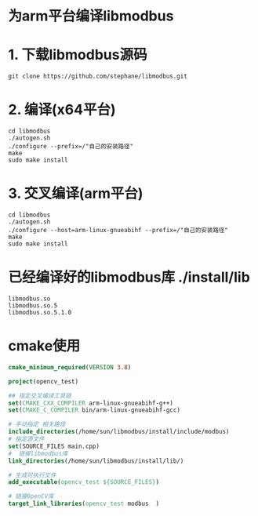 #  为arm平台编译libmodbus
# 1. 下载libmodbus源码

```shell
git clone https://github.com/stephane/libmodbus.git
```
# 2. 编译(x64平台)
```shell
cd libmodbus
./autogen.sh
./configure --prefix=/"自己的安装路径"
make
sudo make install
```
# 3. 交叉编译(arm平台)
```shell
cd libmodbus
./autogen.sh
./configure --host=arm-linux-gnueabihf --prefix=/"自己的安装路径"
make
sudo make install
```
# 已经编译好的libmodbus库 ./install/lib
```shell
libmodbus.so
libmodbus.so.5
libmodbus.so.5.1.0
```

# cmake使用
```cmake
cmake_minimum_required(VERSION 3.8)

project(opencv_test)

## 指定交叉编译工具链
set(CMAKE_CXX_COMPILER arm-linux-gnueabihf-g++)
set(CMAKE_C_COMPILER bin/arm-linux-gnueabihf-gcc)

# 手动指定 相关路径
include_directories(/home/sun/libmodbus/install/include/modbus)
# 指定源文件
set(SOURCE_FILES main.cpp)
#  链接libmodbus库
link_directories(/home/sun/libmodbus/install/lib/)

# 生成可执行文件
add_executable(opencv_test ${SOURCE_FILES})

# 链接OpenCV库
target_link_libraries(opencv_test modbus  )

```
